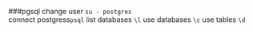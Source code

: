 ###pgsql
change user ```su - postgres```     
connect postgress```psql```
list databases ```\l```
use databases ```\c```
use tables ```\d```